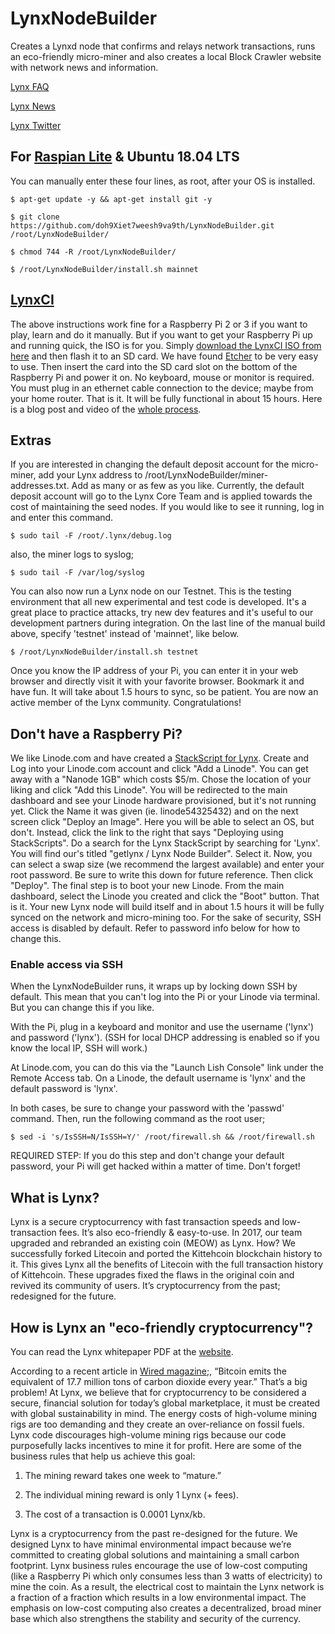 # LynxNodeBuilder
Creates a Lynxd node that confirms and relays network transactions, runs an eco-friendly micro-miner and also creates a local Block Crawler website with network news and information.

[Lynx FAQ](https://getlynx.io/faq/)

[Lynx News](https://getlynx.io/news/)

[Lynx Twitter](https://twitter.com/GetlynxIo)

## For [Raspian Lite](https://www.raspberrypi.org/downloads/raspbian/) & Ubuntu 18.04 LTS

You can manually enter these four lines, as root, after your OS is installed.
```
$ apt-get update -y && apt-get install git -y
```
```
$ git clone https://github.com/doh9Xiet7weesh9va9th/LynxNodeBuilder.git /root/LynxNodeBuilder/
```
```
$ chmod 744 -R /root/LynxNodeBuilder/
```
```
$ /root/LynxNodeBuilder/install.sh mainnet
```

## [LynxCI](http://cdn.getlynx.io/LynxCI.tar.gz)

The above instructions work fine for a Raspberry Pi 2 or 3 if you want to play, learn and do it manually. But if you want to get your Raspberry Pi up and running quick, the ISO is for you. Simply [download the LynxCI ISO from here](http://cdn.getlynx.io/LynxCI.tar.gz) and then flash it to an SD card. We have found [Etcher](https://etcher.io) to be very easy to use. Then insert the card into the SD card slot on the bottom of the Raspberry Pi and power it on. No keyboard, mouse or monitor is required. You must plug in an ethernet cable connection to the device; maybe from your home router. That is it. It will be fully functional in about 15 hours. Here is a blog post and video of the [whole process](https://getlynx.io/can-non-techies-mine-lynx-crypto/).

## Extras

If you are interested in changing the default deposit account for the micro-miner, add your Lynx address to /root/LynxNodeBuilder/miner-addresses.txt. Add as many or as few as you like. Currently, the default deposit account will go to the Lynx Core Team and is applied towards the cost of maintaining the seed nodes. If you would like to see it running, log in and enter this command.

```
$ sudo tail -F /root/.lynx/debug.log
```

also, the miner logs to syslog;

```
$ sudo tail -F /var/log/syslog
```

You can also now run a Lynx node on our Testnet. This is the testing environment that all new experimental and test code is developed. It's a great place to practice attacks, try new dev features and it's useful to our development partners during integration. On the last line of the manual build above, specify 'testnet' instead of 'mainnet', like below.

```
$ /root/LynxNodeBuilder/install.sh testnet
```

Once you know the IP address of your Pi, you can enter it in your web browser and directly visit it with your favorite browser. Bookmark it and have fun. It will take about 1.5 hours to sync, so be patient. You are now an active member of the Lynx community. Congratulations!

## Don't have a Raspberry Pi?

We like Linode.com and have created a [StackScript for Lynx](https://www.linode.com/stackscripts/view/277281). Create and Log into your Linode.com account and click "Add a Linode". You can get away with a "Nanode 1GB" which costs $5/m. Chose the location of your liking and click "Add this Linode". You will be redirected to the main dashboard and see your Linode hardware provisioned, but it's not running yet. Click the Name it was given (ie. linode54325432) and on the next screen click "Deploy an Image". Here you will be able to select an OS, but don't. Instead, click the link to the right that says "Deploying using StackScripts". Do a search for the Lynx StackScript by searching for 'Lynx'. You will find our's titled "getlynx / Lynx Node Builder". Select it. Now, you can select a swap size (we recommend the largest available) and enter your root password. Be sure to write this down for future reference. Then click "Deploy". The final step is to boot your new Linode. From the main dashboard, select the Linode you created and click the "Boot" button. That is it. Your new Lynx node will build itself and in about 1.5 hours it will be fully synced on the network and micro-mining too. For the sake of security, SSH access is disabled by default. Refer to password info below for how to change this.

### Enable access via SSH

When the LynxNodeBuilder runs, it wraps up by locking down SSH by default. This mean that you can't log into the Pi or your Linode via terminal. But you can change this if you like. 

With the Pi, plug in a keyboard and monitor and use the username ('lynx') and password ('lynx'). (SSH for local DHCP addressing is enabled so if you know the local IP, SSH will work.)

At Linode.com, you can do this via the "Launch Lish Console" link under the Remote Access tab. On a Linode, the default username is 'lynx' and the default password is 'lynx'.

In both cases, be sure to change your password with the 'passwd' command. Then, run the following command as the root user;

```
$ sed -i 's/IsSSH=N/IsSSH=Y/' /root/firewall.sh && /root/firewall.sh
```

REQUIRED STEP: If you do this step and don't change your default password, your Pi will get hacked within a matter of time. Don't forget!

## What is Lynx?

Lynx is a secure cryptocurrency with fast transaction speeds and low-transaction fees. It’s also eco-friendly & easy-to-use. In 2017, our team upgraded and rebranded an existing coin (MEOW) as Lynx. How? We successfully forked Litecoin and ported the Kittehcoin blockchain history to it. This gives Lynx all the benefits of Litecoin with the full transaction history of Kittehcoin. These upgrades fixed the flaws in the original coin and revived its community of users. It’s cryptocurrency from the past; redesigned for the future.

## How is Lynx an "eco-friendly cryptocurrency"?

You can read the Lynx whitepaper PDF at the [website](https://getlynx.io).

According to a recent article in [Wired magazine](https://www.wired.com/story/bitcoin-global-warming/);, “Bitcoin emits the equivalent of 17.7 million tons of carbon dioxide every year.” That’s a big problem! At Lynx, we believe that for cryptocurrency to be considered a secure, financial solution for today’s global marketplace, it must be created with global sustainability in mind. The energy costs of high-volume mining rigs are too demanding and they create an over-reliance on fossil fuels. Lynx code discourages high-volume mining rigs because our code purposefully lacks incentives to mine it for profit. Here are some of the business rules that help us achieve this goal:

1. The mining reward takes one week to “mature.”

2. The individual mining reward is only 1 Lynx (+ fees).

3. The cost of a transaction is 0.0001 Lynx/kb.

Lynx is a cryptocurrency from the past re-designed for the future. We designed Lynx to have minimal environmental impact because we’re committed to creating global solutions and maintaining a small carbon footprint. Lynx business rules encourage the use of low-cost computing (like a Raspberry Pi which only consumes less than 3 watts of electricity) to mine the coin. As a result, the electrical cost to maintain the Lynx network is a fraction of a fraction which results in a low environmental impact. The emphasis on low-cost computing also creates a decentralized, broad miner base which also strengthens the stability and security of the currency.

